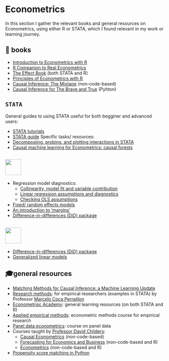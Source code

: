 # Econometrics
          
In this section I gather the relevant books and general resources on Econometrics, using either R or STATA, which I found relevant in my work or learning journey.

## 📖 books
- [Introduction to Econometrics with R](https://www.econometrics-with-r.org/index.html)
- [R Companion to Real Econometrics](https://bookdown.org/carillitony/bailey/)
- [The Effect Book](https://theeffectbook.net/ch-EventStudies.html?panelset=stata-code) (both STATA and R)
- [Principles of Econometrics with  R](https://bookdown.org/ccolonescu/RPoE4/)
- [Causal Inference: The Mixtape](https://mixtape.scunning.com/) (non-code-based)
- [Causal Inference for The Brave and True](https://matheusfacure.github.io/python-causality-handbook/landing-page.html) (Pyhton)


## ```STATA```
General guides to using STATA useful for both begginer and advanced users:
- [STATA tutorials](https://errickson.net/workshops.html)
- [STATA guide](https://wlm.userweb.mwn.de/Stata/wstatgax.htm)
Specific tasks/ resources:
- [Decomposiing, probing, and plotting interactions in STATA](https://stats.oarc.ucla.edu/stata/seminars/interactions-stata/)
- [Causal machine learning for Econometrics: causal forests](https://towardsdatascience.com/causal-machine-learning-for-econometrics-causal-forests-5ab3aec825a7)


## <img height=50 src="https://cdn.jsdelivr.net/gh/devicons/devicon/icons/rstudio/rstudio-original.svg" />
- Regression model diagnostics:
  - [Collinearity, model fit and variable contribution](https://cran.r-project.org/web/packages/olsrr/vignettes/regression_diagnostics.html)
  - [Linear regression assumptions and diagnostics](http://www.sthda.com/english/articles/39-regression-model-diagnostics/161-linear-regression-assumptions-and-diagnostics-in-r-essentials/)
  - [Checking OLS assumptions](https://www.rpubs.com/elliottb90/olsassumptions)
- [Fixed/ random effects models](https://rstudio-pubs-static.s3.amazonaws.com/372492_3e05f38dd3f248e89cdedd317d603b9a.html)
- [An introduction to ‘margins’](https://cran.r-project.org/web/packages/margins/vignettes/Introduction.html?utm_source=pocket_mylist)
- [Difference-in-differences (DiD) package](https://bcallaway11.github.io/did/)

## <img height=50 src="https://cdn.jsdelivr.net/gh/devicons/devicon/icons/python/python-original.svg" />
- [Difference-in-differences (DiD) package](https://differences.readthedocs.io/en/latest/getting_started/index.html)
- [Generalized linear models](https://towardsdatascience.com/scikit-learns-generalized-linear-models-4899695445fa)

## 🎓general resources
- [Matching Methods for Causal Inference: a Machine Learning Update](https://humboldt-wi.github.io/blog/research/applied_predictive_modeling_19/matching_methods/)
- [Research methods](https://clas.ucdenver.edu/marcelo-perraillon/teaching/health-services-research-methods-i-hsmp-7607): for empirical researchers (examples in STATA) by Professor [Marcelo Coca Perraillon](https://clas.ucdenver.edu/marcelo-perraillon/)
- [Econometrisc Academy](https://sites.google.com/site/econometricsacademy/home?authuser=0): general learning resources (on both STATA and R)
- [Applied empirical methods](https://github.com/paulgp/applied-methods-phd): econometric methods course for empirical research
- [Panel data econometrics](https://sites.google.com/view/christophe-hurlin/teaching-resources/panel-data-econometrics?utm_source=pocket_mylist): course on panel data
- Courses taught by [Professor David Childers](https://donskerclass.github.io/):
  - [Causal Econometrics](https://donskerclass.github.io/CausalEconometrics.html) (non-code-based)
  - [Forecasting for Economics and Business](https://donskerclass.github.io/Forecasting.html) (non-code-based and R)
  - [Econometrics](https://donskerclass.github.io/EconometricsII/Econometrics.html) (non-code-based and R)
- [Propensity score matching in Python](https://towardsdatascience.com/psmpy-propensity-score-matching-in-python-a3e0cd4d2631)
